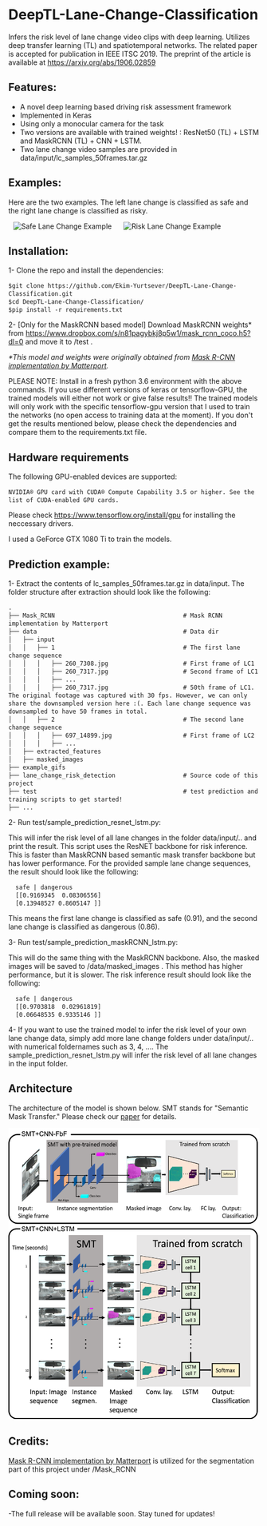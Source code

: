 # DeepTL-Lane-Change-Classification
Infers the risk level of lane change video clips with deep learning. Utilizes deep transfer learning (TL) and spatiotemporal networks. The related paper is accepted for publication in IEEE ITSC 2019. The preprint of the article is available at https://arxiv.org/abs/1906.02859 


## Features: 
* A novel deep learning based driving risk assessment framework
* Implemented in Keras
* Using only a monocular camera for the task
* Two versions are available with trained weights! : ResNet50 (TL) + LSTM and MaskRCNN (TL) + CNN + LSTM.
* Two lane change video samples are provided in data/input/lc_samples_50frames.tar.gz 

## Examples:

Here are the two examples. The left lane change is classified as safe and the right lane change is classified as risky.


<img src="example_gifs/260.gif" title="Safe Lane Change Example" width="400" hspace="10"> <img src="example_gifs/697.gif" title="Risk Lane Change Example" width="400" hspace="10"> 

## Installation:

1- Clone the repo and install the  dependencies:

    $git clone https://github.com/Ekim-Yurtsever/DeepTL-Lane-Change-Classification.git
    $cd DeepTL-Lane-Change-Classification/
    $pip install -r requirements.txt
 
 2- [Only for the MaskRCNN based model] Download MaskRCNN weights* from https://www.dropbox.com/s/n81pagybkj8p5w1/mask_rcnn_coco.h5?dl=0 and move it to /test . 
 
 _*This model and weights were originally obtained from [Mask R-CNN implementation by Matterport](https://github.com/matterport/Mask_RCNN)._
   
PLEASE NOTE: Install in a fresh python 3.6 environment with the above commands. If you use different versions of keras or tensorflow-GPU, the trained models will either not work or give false results!! The trained models will only work with the specific tensorflow-gpu version that I used to train the networks (no open access to training data at the moment). If you don't get the results mentioned below, please check the dependencies and compare them to the requirements.txt file.

## Hardware requirements

The following GPU-enabled devices are supported:

    NVIDIA® GPU card with CUDA® Compute Capability 3.5 or higher. See the list of CUDA-enabled GPU cards.

Please check https://www.tensorflow.org/install/gpu for installing the neccessary drivers.

I used a GeForce GTX 1080 Ti to train the models.

## Prediction example:

1- Extract the contents of lc_samples_50frames.tar.gz in data/input. The folder structure after extraction should look like the following:

    .
    ├── Mask_RCNN                                    # Mask RCNN implementation by Matterport
    ├── data                                         # Data dir
    │   ├── input 
    │   │   ├── 1                                    # The first lane change sequence
    │   │   │   ├── 260_7308.jpg                     # First frame of LC1
    │   │   │   ├── 260_7317.jpg                     # Second frame of LC1
    │   │   │   ├── ...      
    │   │   │   ├── 260_7317.jpg                     # 50th frame of LC1. The original footage was captured with 30 fps. However, we can only share the downsampled version here :(. Each lane change sequence was downsampled to have 50 frames in total.
    │   │   ├── 2                                    # The second lane change sequence
    │   │   │   ├── 697_14899.jpg                    # First frame of LC2
    │   │   │   ├── ...                
    │   ├── extracted_features                       
    │   ├── masked_images                      
    ├── example_gifs                    
    ├── lane_change_risk_detection                   # Source code of this project
    ├── test                                         # test prediction and training scripts to get started!
    ├── ...
 
2- Run test/sample_prediction_resnet_lstm.py:

This will infer the risk level of all lane changes in the folder  data/input/.. and print the result. This script uses the ResNET backbone for risk inference. This is faster than MaskRCNN based semantic mask transfer backbone but has lower performance. For the provided sample lane change sequences, the result should look like the following:

      
      safe | dangerous 
      [[0.9169345  0.08306556]
      [0.13948527 0.8605147 ]]

This means the first lane change is classified as safe (0.91), and the second lane change is classified as dangerous (0.86).

3- Run test/sample_prediction_maskRCNN_lstm.py:

This will do the same thing with the MaskRCNN backbone. Also, the masked images will be saved to /data/masked_images . This method has higher performance, but it is slower. The risk inference result should look like the following:

      safe | dangerous 
      [[0.9703818  0.02961819]
      [0.06648535 0.9335146 ]]

4- If you want to use the trained model to infer the risk level of your own lane change data, simply add more lane change folders under data/input/.. with numerical foldernames such as 3, 4, .... The sample_prediction_resnet_lstm.py will infer the risk level of all lane changes in the input folder.

## Architecture
The architecture of the model is shown below. SMT stands for "Semantic Mask Transfer." Please check our [paper](https://arxiv.org/abs/1906.02859) for details.

<img src="example_gifs/architectures2.png" title="Model architecture"> 

## Credits:

[Mask R-CNN implementation by Matterport](https://github.com/matterport/Mask_RCNN) is utilized for the segmentation part of this project under /Mask_RCNN

## Coming soon:

-The full release will be available soon. Stay tuned for updates!
